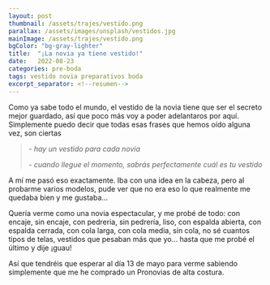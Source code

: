 ```yaml
---
layout: post
thumbnail: /assets/trajes/vestido.png
parallax: /assets/images/unsplash/vestidos.jpg
mainImage: /assets/trajes/vestido.png
bgColor: "bg-gray-lighter"
title:  "¡La novia ya tiene vestido!"
date:   2022-08-23
categories: pre-boda
tags: vestido novia preparativos boda
excerpt_separator: <!--resumen-->
---
```


Como ya sabe todo el mundo, el vestido de la novia tiene que ser el secreto mejor guardado, así que poco más voy a poder adelantaros por aquí.
Simplemente puedo decir que todas esas frases que hemos oído alguna vez, son ciertas
> *- hay un vestido para cada novia*
> 
> *- cuando llegue el momento, sabrás perfectamente cuál es tu vestido*


A mí me pasó eso exactamente. Iba con una idea en la cabeza, pero al probarme varios modelos, pude ver que no era eso lo que realmente me quedaba bien y me gustaba...

Quería verme como una novia espectacular, y me probé de todo: con encaje, sin encaje, con pedreria, sin pedrería, liso, con espalda abierta, con espalda cerrada, con cola larga, con cola media, sin cola,  no sé cuantos tipos de telas, vestidos que pesaban más que yo... hasta que me probé el último y dije ¡guau!

Así que tendréis que esperar al día 13 de mayo para verme sabiendo simplemente que me he comprado un Pronovias de alta costura.
